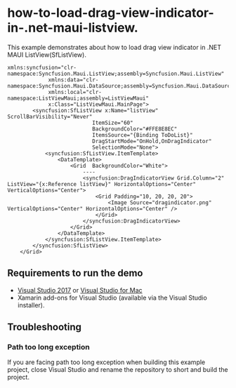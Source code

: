 # how-to-load-drag-view-indicator-in-.net-maui-listview.

This example demonstrates about how to load drag view indicator in .NET MAUI ListView(SfListView).

```
xmlns:syncfusion="clr-namespace:Syncfusion.Maui.ListView;assembly=Syncfusion.Maui.ListView"
             xmlns:data="clr-namespace:Syncfusion.Maui.DataSource;assembly=Syncfusion.Maui.DataSource"
             xmlns:local="clr-namespace:ListViewMaui;assembly=ListViewMaui"
             x:Class="ListViewMaui.MainPage">
        <syncfusion:SfListView x:Name="listView"  ScrollBarVisibility="Never" 
                           ItemSize="60"
                           BackgroundColor="#FFE8E8EC"
                           ItemsSource="{Binding ToDoList}"
                           DragStartMode="OnHold,OnDragIndicator"
                           SelectionMode="None">
            <syncfusion:SfListView.ItemTemplate>
                <DataTemplate>
                    <Grid  BackgroundColor="White">
                        ----
                        <syncfusion:DragIndicatorView Grid.Column="2" ListView="{x:Reference listView}" HorizontalOptions="Center" VerticalOptions="Center">
                            <Grid Padding="10, 20, 20, 20">
                                <Image Source="dragindicator.png" VerticalOptions="Center" HorizontalOptions="Center" />
                            </Grid>
                        </syncfusion:DragIndicatorView>
                    </Grid>
                </DataTemplate>
            </syncfusion:SfListView.ItemTemplate>
        </syncfusion:SfListView>
    </Grid>
```

## Requirements to run the demo

* [Visual Studio 2017](https://visualstudio.microsoft.com/downloads/) or [Visual Studio for Mac](https://visualstudio.microsoft.com/vs/mac/)
* Xamarin add-ons for Visual Studio (available via the Visual Studio installer).

## Troubleshooting

### Path too long exception

If you are facing path too long exception when building this example project, close Visual Studio and rename the repository to short and build the project.
